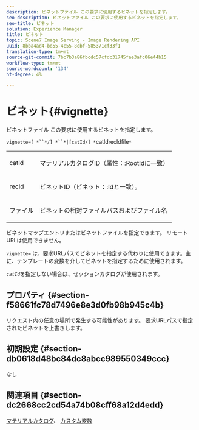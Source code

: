 ```yaml
---
description: ビネットファイル この要求に使用するビネットを指定します。
seo-description: ビネットファイル この要求に使用するビネットを指定します。
seo-title: ビネット
solution: Experience Manager
title: ビネット
topic: Scene7 Image Serving - Image Rendering API
uuid: 8bba4ad4-bd55-4c55-8ebf-585371cf33f1
translation-type: tm+mt
source-git-commit: 7bc7b3a86fbcdc57cfdc31745fae3afc06e44b15
workflow-type: tm+mt
source-wordcount: '134'
ht-degree: 4%

---
```



# ビネット{#vignette}

ビネットファイル この要求に使用するビネットを指定します。

`vignette=[ *``*/] *``*|[catId/] *`catIdrecIdfile`*`

<table id="simpletable_432EC5501CA3431B83A762C3EE4E8DD2"> 
 <tr class="strow"> 
  <td class="stentry"> <p><span class="varname"> catId</span> </p> </td> 
  <td class="stentry"> <p>マテリアルカタログID（<span class="codeph">属性：:RootId</span>に一致） </p></td> 
 </tr> 
 <tr class="strow"> 
  <td class="stentry"> <p><span class="varname"> recId</span> </p></td> 
  <td class="stentry"> <p>ビネットID（<span class="codeph">ビネット：:Id</span>と一致）。 </p></td> 
 </tr> 
 <tr class="strow"> 
  <td class="stentry"> <p><span class="varname"> ファイル</span> </p></td> 
  <td class="stentry"> <p>ビネットの相対ファイルパスおよびファイル名 </p></td> 
 </tr> 
</table>

ビネットマップエントリまたはビネットファイルを指定できます。 リモートURLは使用できません。

`vignette=` は、要求URLパスでビネットを指定する代わりに使用できます。主に、テンプレートの変数を介してビネットを指定するために使用されます。

*`catId`*&#x200B;を指定しない場合は、セッションカタログが使用されます。

## プロパティ {#section-f58661fc78d7496e8e3d0fb98b945c4b}

リクエスト内の任意の場所で発生する可能性があります。 要求URLパスで指定されたビネットを上書きします。

## 初期設定 {#section-db0618d48bc84dc8abcc989550349ccc}

なし

## 関連項目 {#section-dc2668cc2cd54a74b08cff68a12d4edd}

[マテリアルカタログ](../../../../../ir-api/http-protocol/image-rendering-api-ref/c-ir-http-protocol-ref/c-ir-http-protocol-syntax-and-features/c-ir-http-material-catalogs/c-ir-http-material-catalogs.md#concept-772742c1688f420a88a56f5136ad1db2)、 [カスタム変数](../../../../../ir-api/http-protocol/image-rendering-api-ref/c-ir-http-protocol-ref/c-ir-http-protocol-syntax-and-features/c-ir-custom-variables/c-ir-custom-variables.md#concept-8a1d9a50d09a4b7b97b8c83365971f96)
